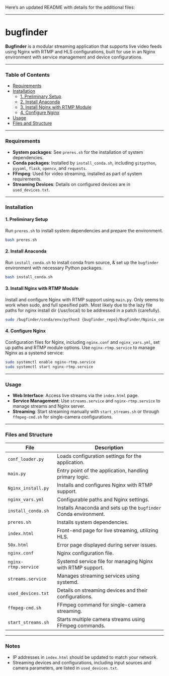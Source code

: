 Here’s an updated README with details for the additional files:

---

# bugfinder

**Bugfinder** is a modular streaming application that supports live video feeds using Nginx with RTMP and HLS configurations, built for use in an Nginx environment with service management and device configurations.

---

### Table of Contents

- [Requirements](#requirements)
- [Installation](#installation)
  - [1. Preliminary Setup](#1-preliminary-setup)
  - [2. Install Anaconda](#2-install-anaconda)
  - [3. Install Nginx with RTMP Module](#3-install-nginx-with-rtmp-module)
  - [4. Configure Nginx](#4-configure-nginx)
- [Usage](#usage)
- [Files and Structure](#files-and-structure)

---

### Requirements

- **System packages**: See `preres.sh` for the installation of system dependencies.
- **Conda packages**: Installed by `install_conda.sh`, including `gitpython`, `pyyaml`, `flask`, `opencv`, and `requests`.
- **FFmpeg**: Used for video streaming, installed as part of system requirements.
- **Streaming Devices**: Details on configured devices are in `used_devices.txt`.


---

### Installation

#### 1. Preliminary Setup

Run `preres.sh` to install system dependencies and prepare the environment.

```bash
bash preres.sh
```

#### 2. Install Anaconda

Run `install_conda.sh` to install conda from source, & set up the `bugfinder` environment with necessary Python packages.

```bash
bash install_conda.sh
```

#### 3. Install Nginx with RTMP Module

Install and configure Nginx with RTMP support using `main.py`. Only seems to work when sudo, and full spesified path. 
Most likely due to the lazy file paths for nginx install dir (/usr/local) to be addressed in a patch (carefully).
 
```bash
sudo /bugfinder/conda/env/python3 {bugfinder_repo}/Bugfinder/Nginix_config/main.py
```

#### 4. Configure Nginx

Configuration files for Nginx, including `nginx.conf` and `nginx_vars.yml`, set up paths and RTMP module options. Use `nginx-rtmp.service` to manage Nginx as a systemd service:

```bash
sudo systemctl enable nginx-rtmp.service
sudo systemctl start nginx-rtmp.service
```

---

### Usage

- **Web Interface**: Access live streams via the `index.html` page.
- **Service Management**: Use `streams.service` and `nginx-rtmp.service` to manage streams and Nginx server.
- **Streaming**: Start streaming manually with `start_streams.sh` or through `ffmpeg-cmd.sh` for single-camera configurations.

---

### Files and Structure

| File               | Description                                                                 |
|--------------------|-----------------------------------------------------------------------------|
| `conf_loader.py`   | Loads configuration settings for the application.                          |
| `main.py`          | Entry point of the application, handling primary logic.                    |
| `Nginx_install.py` | Installs and configures Nginx with RTMP support.                           |
| `nginx_vars.yml`   | Configurable paths and Nginx settings.                                      |
| `install_conda.sh` | Installs Anaconda and sets up the `bugfinder` Conda environment.           |
| `preres.sh`        | Installs system dependencies.                                              |
| `index.html`       | Front-end page for live streaming, utilizing HLS.                          |
| `50x.html`         | Error page displayed during server issues.                                 |
| `nginx.conf`       | Nginx configuration file.                                                  |
| `nginx-rtmp.service` | Systemd service file for managing Nginx with RTMP support.               |
| `streams.service`  | Manages streaming services using systemd.                                  |
| `used_devices.txt` | Details on streaming devices and their configurations.                     |
| `ffmpeg-cmd.sh`    | FFmpeg command for single-camera streaming.                                |
| `start_streams.sh` | Starts multiple camera streams using FFmpeg commands.                      |

---

### Notes

- IP addresses in `index.html` should be updated to match your network.
- Streaming devices and configurations, including input sources and camera parameters, are listed in `used_devices.txt`.
